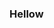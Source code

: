 ### Hellow 

<!--
**Sssatriadi/SSSatriadi** is a ✨ _special_ ✨ repository because its `README.md` (this file) appears on your GitHub profile.

Here are some ideas to get you started:

- 🔭 I’m currently working on Home
- 🌱 I’m currently learning Data analytic
- 👯 i'm studying at Polytechnic STMI Jakarta
- 💬 Ask me about anything

-->
